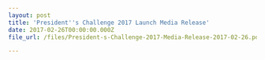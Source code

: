 ```yaml
---
layout: post
title: 'President''s Challenge 2017 Launch Media Release'
date: 2017-02-26T00:00:00.000Z
file_url: /files/President-s-Challenge-2017-Media-Release-2017-02-26.pdf

---
```


